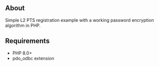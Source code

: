 ## About

Simple L2 PTS registration example with a working password encryption algorithm in PHP.

## Requirements

- PHP 8.0+ 
- pdo_odbc extension
